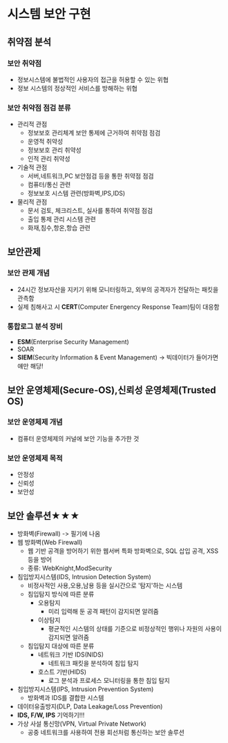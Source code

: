 # 시스템 보안 구현
## 취약점 분석
### 보안 취약점
- 정보시스템에 불법적인 사용자의 접근을 허용할 수 있는 위협
- 정보 시스템의 정상적인 서비스를 방해하는 위협
### 보안 취약점 점검 분류
- 관리적 관점
  - 정보보호 관리체계 보안 통제에 근거하여 취약점 점검
  - 운영적 취약성
  - 정보보호 관리 취약성
  - 인적 관리 취약성
- 기술적 관점
  - 서버,네트워크,PC 보안점검 등을 통한 취약점 점검
  - 컴퓨터/통신 관련
  - 정보보호 시스템 관련(방화벽,IPS,IDS)
- 물리적 관점
  - 문서 검토, 체크리스트, 실사를 통하여 취약점 점검
  - 출입 통제 관리 시스템 관련
  - 화재,침수,항온,항습 관련

## 보안관제
### 보안 관제 개념
- 24시간 정보자산을 지키기 위해 모니터링하고, 외부의 공격자가 전달하는 패킷을 관측함
- 실제 침해사고 시 **CERT**(Computer Energency Response Team)팀이 대응함
### 통합로그 분석 장비
- **ESM**(Enterprise Security Management)
- SOAR
- **SIEM**(Security Information & Event Management) -> 빅데이터가 들어가면 얘만 해당!

## 보안 운영체제(Secure-OS),신뢰성 운영체제(Trusted OS)
### 보안 운영체제 개념
- 컴퓨터 운영체제의 커널에 보안 기능을 추가한 것
### 보안 운영체제 목적
- 안정성
- 신뢰성
- 보안성

## 보안 솔루션★★★
- 방화벽(Firewall) -> 필기에 나옴
- 웹 방화벽(Web Firewall)
  - 웹 기반 공격을 방어하기 위한 웹서버 특화 방화벽으로, SQL 삽입 공격, XSS 등을 방어
  - 종류: WebKnight,ModSecurity
- 침입방지시스템(IDS, Intrusion Detection System)
  - 비정사적인 사용,오용,남용 등을 실시간으로 '탐지'하는 시스템
  - 침입탐지 방식에 따른 분류
    - 오용탐지
      - 미리 입력해 둔 공격 패턴이 감지되면 알려줌
    - 이상탐지
      - 평균적인 시스템의 상태를 기준으로 비정상적인 행위나 자원의 사용이 감지되면 알려줌
  - 침입탐지 대상에 따른 분류
    - 네트워크 기반 IDS(NIDS)
      - 네트워크 패킷을 분석하여 침입 탐지
    - 호스트 기반(HIDS)
      - 로그 분석과 프로세스 모니터링을 통한 침입 탐지
- 침입방지시스템(IPS, Intrusion Prevention System)
  - 방화벽과 IDS를 결합한 시스템
- 데이터유출방지(DLP, Data Leakage/Loss Prevention)
- **IDS, F/W, IPS** 기억하기!!!
- 가상 사설 통신망(VPN, Virtual Private Network)
  - 공중 네트워크를 사용하여 전용 회선처럼 통신하는 보안 솔루션
